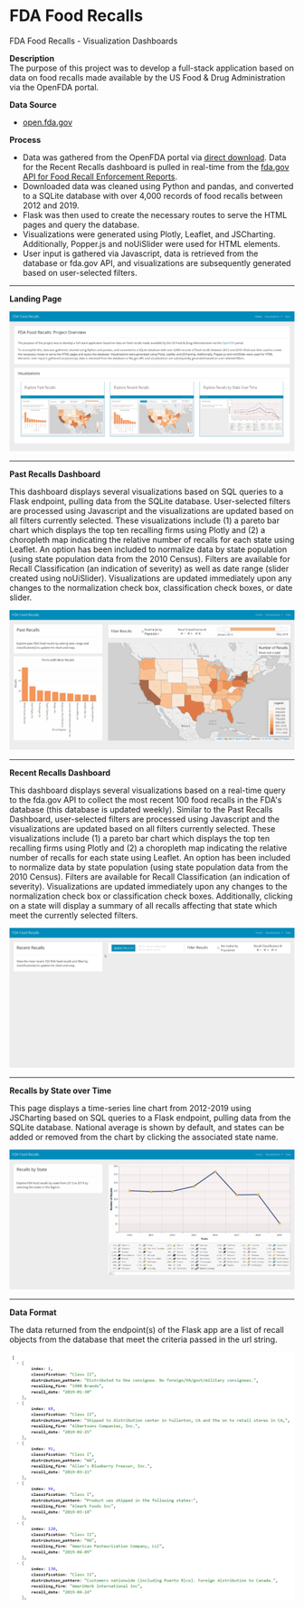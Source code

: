 # FDA Food Recalls
FDA Food Recalls - Visualization Dashboards

**Description**  
The purpose of this project was to develop a full-stack application based on data on food recalls made available by the US Food & Drug Administration via the OpenFDA portal.  

**Data Source**  
  * [open.fda.gov](https://open.fda.gov/)  

**Process**  
  * Data was gathered from the OpenFDA portal via [direct download](https://open.fda.gov/downloads/).  Data for the Recent Recalls dashboard is pulled in real-time from the [fda.gov API for Food Recall Enforcement Reports](https://open.fda.gov/apis/food/enforcement/how-to-use-the-endpoint/).  
  * Downloaded data was cleaned using Python and pandas, and converted to a SQLite database with over 4,000 records of food recalls between 2012 and 2019.  
  * Flask was then used to create the necessary routes to serve the HTML pages and query the database.  
  * Visualizations were generated using Plotly, Leaflet, and JSCharting. Additionally, Popper.js and noUiSlider were used for HTML elements.  
  * User input is gathered via Javascript, data is retrieved from the database or fda.gov API, and visualizations are subsequently generated based on user-selected filters.  

---

**Landing Page**  

![alt text](static/images/landing_page.png "Landing Page")

---

**Past Recalls Dashboard**  

This dashboard displays several visualizations based on SQL queries to a Flask endpoint, pulling data from the SQLite database.  User-selected filters are processed using Javascript and the visualizations are updated based on all filters currently selected.  These visualizations include (1) a pareto bar chart which displays the top ten recalling firms using Plotly and (2) a choropleth map indicating the relative number of recalls for each state using Leaflet.  An option has been included to normalize data by state population (using state population data from the 2010 Census).  Filters are available for Recall Classification (an indication of severity) as well as date range (slider created using noUiSlider).  Visualizations are updated immediately upon any changes to the normalization check box, classification check boxes, or date slider.  

![alt text](static/images/past_recalls.gif "Past Recalls Dashboard")

---

**Recent Recalls Dashboard**  

This dashboard displays several visualizations based on a real-time query to the fda.gov API to collect the most recent 100 food recalls in the FDA's database (this database is updated weekly).  Similar to the Past Recalls Dashboard, user-selected filters are processed using Javascript and the visualizations are updated based on all filters currently selected.  These visualizations include (1) a pareto bar chart which displays the top ten recalling firms using Plotly and (2) a choropleth map indicating the relative number of recalls for each state using Leaflet.  An option has been included to normalize data by state population (using state population data from the 2010 Census).  Filters are available for Recall Classification (an indication of severity).  Visualizations are updated immediately upon any changes to the normalization check box or classification check boxes.  Additionally, clicking on a state will display a summary of all recalls affecting that state which meet the currently selected filters.  

![alt text](static/images/recent_recalls.gif "Recent Recalls Dashboard")

---

**Recalls by State over Time**  

This page displays a time-series line chart from 2012-2019 using JSCharting based on SQL queries to a Flask endpoint, pulling data from the SQLite database.  National average is shown by default, and states can be added or removed from the chart by clicking the associated state name.  

![alt text](static/images/recalls_by_state.gif "Recalls By State")

---

**Data Format**  

The data returned from the endpoint(s) of the Flask app are a list of recall objects from the database that meet the criteria passed in the url string.  

![alt text](static/images/data.png "Data Format")